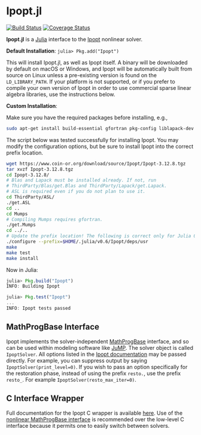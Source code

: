 Ipopt.jl
========

[![Build Status](https://travis-ci.org/JuliaOpt/Ipopt.jl.svg?branch=master)](https://travis-ci.org/JuliaOpt/Ipopt.jl)
[![Coverage Status](https://img.shields.io/coveralls/JuliaOpt/Ipopt.jl.svg)](https://coveralls.io/r/JuliaOpt/Ipopt.jl)


**Ipopt.jl** is a [Julia](http://julialang.org/) interface to the [Ipopt](http://www.coin-or.org/Ipopt/documentation/documentation.html) nonlinear solver.

**Default Installation**: `julia> Pkg.add("Ipopt")`

This will install Ipopt.jl, as well as Ipopt itself. A binary will be downloaded
by default on macOS or Windows, and Ipopt will be automatically built from source
on Linux unless a pre-existing version is found on the `LD_LIBRARY_PATH`.
If your platform is not supported, or if you prefer to compile your own version
of Ipopt in order to use commercial sparse linear algebra libraries, use
the instructions below.

**Custom Installation**:

Make sure you have the required packages before installing, e.g.,

```bash
sudo apt-get install build-essential gfortran pkg-config liblapack-dev libblas-dev
```

The script below was tested successfully for installing Ipopt. You may modify
the configuration options, but be sure to install Ipopt into the correct
prefix location.

```bash
wget https://www.coin-or.org/download/source/Ipopt/Ipopt-3.12.8.tgz
tar xvzf Ipopt-3.12.8.tgz
cd Ipopt-3.12.8/
# Blas and Lapack must be installed already. If not, run
# ThirdParty/Blas/get.Blas and ThirdParty/Lapack/get.Lapack.
# ASL is required even if you do not plan to use it.
cd ThirdParty/ASL/
./get.ASL
cd ..
cd Mumps
# Compiling Mumps requires gfortran.
./get.Mumps
cd ../..
# Update the prefix location! The following is correct only for Julia 0.6.
./configure --prefix=$HOME/.julia/v0.6/Ipopt/deps/usr
make
make test
make install
```

Now in Julia:

```julia
julia> Pkg.build("Ipopt")
INFO: Building Ipopt

julia> Pkg.test("Ipopt")
...
INFO: Ipopt tests passed
```

MathProgBase Interface
----------------------

Ipopt implements the solver-independent [MathProgBase](https://github.com/JuliaOpt/MathProgBase.jl) interface,
and so can be used within modeling software like [JuMP](https://github.com/JuliaOpt/JuMP.jl).
The solver object is called ``IpoptSolver``. All options listed in the [Ipopt documentation](http://www.coin-or.org/Ipopt/documentation/node40.html) may be passed directly. For example, you can suppress output by saying ``IpoptSolver(print_level=0)``. If you wish to pass an option specifically for the restoration phase, instead of using the prefix ``resto.``, use the prefix ``resto_``. For example ``IpoptSolver(resto_max_iter=0)``.

C Interface Wrapper
-------------------

Full documentation for the Ipopt C wrapper is available [here](http://ipoptjl.readthedocs.org/en/latest/ipopt.html). Use of the [nonlinear MathProgBase interface](http://mathprogbasejl.readthedocs.org/en/latest/nlp.html) is recommended over the low-level C interface because it permits one to easily switch between solvers.
